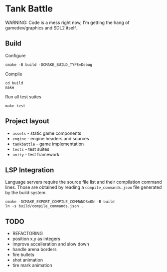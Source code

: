 # Tank Battle

WARNING: Code is a mess right now, I'm getting the hang of gamedev/graphics and SDL2 itself.


## Build

Configure 
```shell
cmake -B build -DCMAKE_BUILD_TYPE=Debug 
```

Compile
```shell
cd build
make 
```

Run all test suites
```shell
make test
```


## Project layout 

* `assets`      - static game components
* `engine`      - engine headers and sources
* `tankbattle`  - game implementation
* `tests`       - test suites
* `unity`       - test framework


## LSP Integration

Language servers require the source file list and their compilation command lines.
Those are obtained by reading a `compile_commands.json` file generated by the build system.

```shell
cmake -DCMAKE_EXPORT_COMPILE_COMMANDS=ON -B build
ln -s build/compile_commands.json .
```


## TODO
* REFACTORING
* position x,y as integers
* improve accelleration and slow down
* handle arena borders
* fire bullets
* shot animation
* tire mark animation
